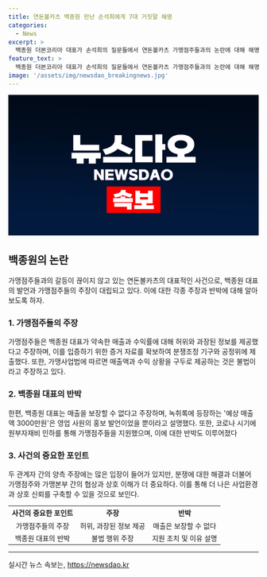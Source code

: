 ```yaml
---
title: 연돈볼카츠 백종원 만난 손석희에게 7대 거짓말 해명
categories:
  - News
excerpt: >
  백종원 더본코리아 대표가 손석희의 질문들에서 연돈볼카츠 가맹점주들과의 논란에 대해 해명하며, 가맹점주들의 반박에 직면했다. 가맹점주 협의회는 백 대표의 발언을 일방적이고 사실과 다르다며 비판하고 있으며, 백 대표는 이에 반박하며 논란을 확산시키고 있다. 연돈볼카츠의 가맹본부와 가맹점주들 간의 갈등이 심화되고 있는 가운데, 사회적 관심이 집중되고 있는 상황이다.
feature_text: >
  백종원 더본코리아 대표가 손석희의 질문들에서 연돈볼카츠 가맹점주들과의 논란에 대해 해명하며, 가맹점주들의 반박에 직면했다. 가맹점주 협의회는 백 대표의 발언을 일방적이고 사실과 다르다며 비판하고 있으며, 백 대표는 이에 반박하며 논란을 확산시키고 있다. 연돈볼카츠의 가맹본부와 가맹점주들 간의 갈등이 심화되고 있는 가운데, 사회적 관심이 집중되고 있는 상황이다.
image: '/assets/img/newsdao_breakingnews.jpg'
---
```


<p><img src="/assets/img/newsdao_breakingnews.jpg" alt="implanttips 속보" /></p>

<h2 data-ke-size="size26">백종원의 논란</h2>

<p data-ke-size="size16">가맹점주들과의 갈등이 끊이지 않고 있는 연돈볼카츠의 대표적인 사건으로, 백종원 대표의 발언과 가맹점주들의 주장이 대립되고 있다. 이에 대한 각종 주장과 반박에 대해 알아보도록 하자.</p>

<h3>1. 가맹점주들의 주장</h3>

<p data-ke-size="size16">가맹점주들은 백종원 대표가 약속한 매출과 수익률에 대해 허위와 과장된 정보를 제공했다고 주장하며, 이를 입증하기 위한 증거 자료를 확보하여 분쟁조정 기구와 공정위에 제출했다. 또한, 가맹사업법에 따르면 매출액과 수익 상황을 구두로 제공하는 것은 불법이라고 주장하고 있다.</p>

<h3>2. 백종원 대표의 반박</h3>

<p data-ke-size="size16">한편, 백종원 대표는 매출을 보장할 수 없다고 주장하며, 녹취록에 등장하는 '예상 매출액 3000만원'은 영업 사원의 홍보 발언이었을 뿐이라고 설명했다. 또한, 코로나 시기에 원부자재비 인하를 통해 가맹점주들을 지원했으며, 이에 대한 반박도 이루어졌다</p>

<h3>3. 사건의 중요한 포인트</h3>

<p data-ke-size="size16">두 관계자 간의 양측 주장에는 많은 입장이 들어가 있지만, 분쟁에 대한 해결과 더불어 가맹점주와 가맹본부 간의 협상과 상호 이해가 더 중요하다. 이를 통해 더 나은 사업환경과 상호 신뢰를 구축할 수 있을 것으로 보인다.</p>

<table>
  <tr>
    <th>사건의 중요한 포인트</th>
    <th>주장</th>
    <th>반박</th>
  </tr>
  <tr>
    <td style="text-align: center;">가맹점주들의 주장</td>
    <td style="text-align: center;">허위, 과장된 정보 제공</td>
    <td style="text-align: center;">매출은 보장할 수 없다</td>
  </tr>
  <tr>
    <td style="text-align: center;">백종원 대표의 반박</td>
    <td style="text-align: center;">불법 행위 주장</td>
    <td style="text-align: center;">지원 조치 및 이유 설명</td>
  </tr>
</table>

<hr>
실시간 뉴스 속보는, <a href="https://newsdao.kr" rel="dofollow">https://newsdao.kr</a>


